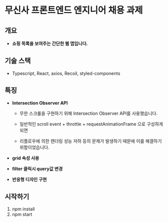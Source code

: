 # 무신사 프론트엔드 엔지니어 채용 과제

## 개요

- **쇼핑 목록을 보여주는 간단한 웹 앱입니다.**

## 기술 스택
- Typescript, React, axios, Recoil, styled-components

## 특징

- **Intersection Observer API** 

  - 무한 스크롤을 구현하기 위해 Intersection Observer API를 사용했습니다. 

  - 일반적인 scroll event + throttle + requestAnimationFrame 으로 구성하게되면

  - 리플로우에 의한 렌더링 성능 저하 등의 문제가 발생하기 때문에 이를 해결하기 위함이었습니다. 

- **grid 속성 사용** 

- **filter 클릭시 query값 변경**

- **반응형 디자인 구현**

## 시작하기 

1. npm install
2. npm start
